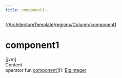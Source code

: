 ```yaml
---
title: component1 -
---
```

//[ArchitectureTemplate](../../index.md)/[regions](../index.md)/[Column](index.md)/[component1](component1.md)



# component1  
[jvm]  
Content  
operator fun [component1](component1.md)(): [BigInteger](https://docs.oracle.com/javase/8/docs/api/java/math/BigInteger.html)  



